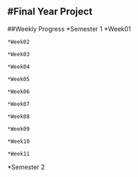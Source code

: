 #Final Year Project
--------------------------------------

##Weekly Progress
*Semester 1
    *Week01

    *Week02

    *Week03

    *Week04

    *Week05

    *Week06

    *Week07

    *Week08

    *Week09

    *Week10

    *Week11

*Semester 2
